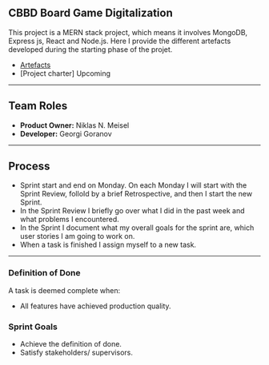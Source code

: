 ##  CBBD Board Game Digitalization

This project is a MERN stack project, which means it involves MongoDB, Express js, React and Node.js.
Here I provide the different artefacts developed during the starting phase of the projet.


- [Artefacts](/artefacts)
- [Project charter] Upcoming 
---
 ## Team Roles
- **Product Owner:** Niklas N. Meisel
- **Developer:** Georgi Goranov

---
## Process
- Sprint start and end on Monday. On each Monday I will start with the Sprint Review, folloId by a brief Retrospective, and then I start the new Sprint.
- In the Sprint Review I briefly go over what I did in the past week and what problems I encountered.
- In the Sprint I document what my overall goals for the sprint are, which user stories I am going to work on.
- When a task is finished I assign myself to a new task.

---

### Definition of Done
A task is deemed complete when:
- All features have achieved production quality.

### Sprint Goals
- Achieve the definition of done.
- Satisfy stakeholders/ supervisors.
